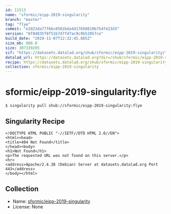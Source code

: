 ```yaml
---
id: 11513
name: "sformic/eipp-2019-singularity"
branch: "master"
tag: "flye"
commit: "e1023da77f6bc0502bda4d17650819b754f423d3"
version: "6f84835f8f51b7d7fd7ac9c9b52057ce"
build_date: "2019-11-07T12:32:45.885Z"
size_mb: 888.0
size: 307339295
sif: "https://datasets.datalad.org/shub/sformic/eipp-2019-singularity/flye/2019-11-07-e1023da7-6f84835f/6f84835f8f51b7d7fd7ac9c9b52057ce.sif"
datalad_url: https://datasets.datalad.org?dir=/shub/sformic/eipp-2019-singularity/flye/2019-11-07-e1023da7-6f84835f/
recipe: https://datasets.datalad.org/shub/sformic/eipp-2019-singularity/flye/2019-11-07-e1023da7-6f84835f/Singularity
collection: sformic/eipp-2019-singularity
---
```


# sformic/eipp-2019-singularity:flye

```bash
$ singularity pull shub://sformic/eipp-2019-singularity:flye
```

## Singularity Recipe

```singularity
<!DOCTYPE HTML PUBLIC "-//IETF//DTD HTML 2.0//EN">
<html><head>
<title>404 Not Found</title>
</head><body>
<h1>Not Found</h1>
<p>The requested URL was not found on this server.</p>
<hr>
<address>Apache/2.4.38 (Debian) Server at datasets.datalad.org Port 443</address>
</body></html>
```

## Collection

 - Name: [sformic/eipp-2019-singularity](https://github.com/sformic/eipp-2019-singularity)
 - License: None

